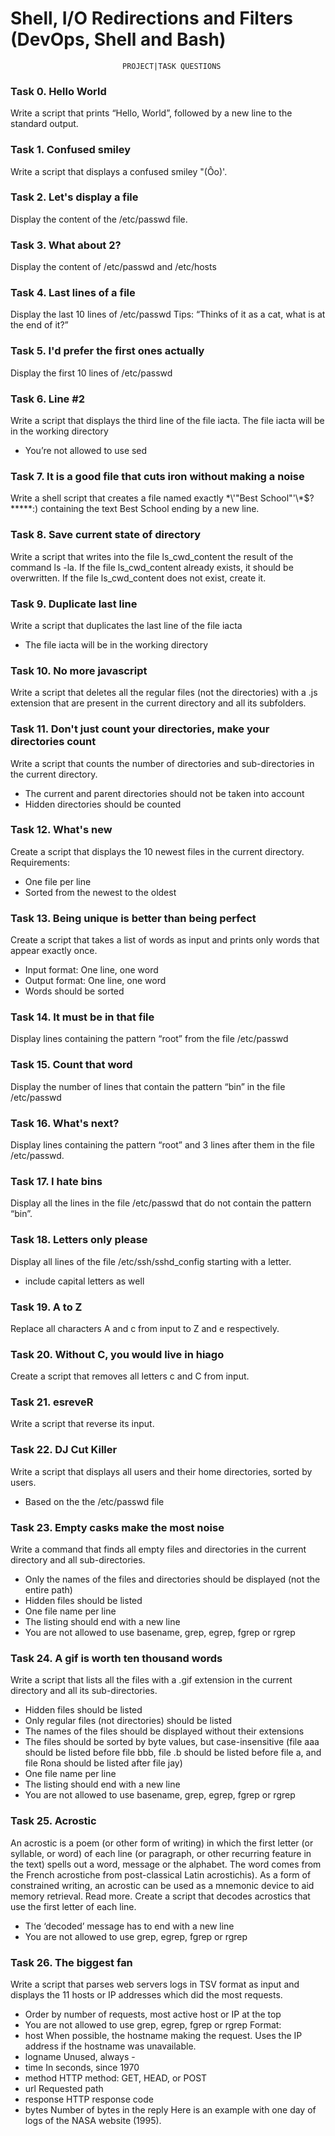 # Shell, I/O Redirections and Filters (DevOps, Shell and Bash)
                             PROJECT|TASK QUESTIONS

### Task 0. Hello World

Write a script that prints “Hello, World”, followed by a new line to the standard output.

### Task 1. Confused smiley

Write a script that displays a confused smiley "(Ôo)'.

### Task 2. Let's display a file

Display the content of the /etc/passwd file.

### Task 3. What about 2?

Display the content of /etc/passwd and /etc/hosts

### Task 4. Last lines of a file

Display the last 10 lines of /etc/passwd
Tips: “Thinks of it as a cat, what is at the end of it?”

### Task 5. I'd prefer the first ones actually

Display the first 10 lines of /etc/passwd

### Task 6. Line #2

Write a script that displays the third line of the file iacta.
The file iacta will be in the working directory
- You’re not allowed to use sed

### Task 7. It is a good file that cuts iron without making a noise

Write a shell script that creates a file named exactly \*\\'"Best School"\'\\*$\?\*\*\*\*\*:) containing the text Best School ending by a new line.

### Task 8. Save current state of directory

Write a script that writes into the file ls_cwd_content the result of the command ls -la. If the file ls_cwd_content already exists, it should be overwritten. If the file ls_cwd_content does not exist, create it.

### Task 9. Duplicate last line

Write a script that duplicates the last line of the file iacta
- The file iacta will be in the working directory

### Task 10. No more javascript

Write a script that deletes all the regular files (not the directories) with a .js extension that are present in the current directory and all its subfolders.

### Task 11. Don't just count your directories, make your directories count

Write a script that counts the number of directories and sub-directories in the current directory.
- The current and parent directories should not be taken into account
- Hidden directories should be counted

### Task 12. What's new

Create a script that displays the 10 newest files in the current directory.
Requirements:
- One file per line
- Sorted from the newest to the oldest

### Task 13. Being unique is better than being perfect

Create a script that takes a list of words as input and prints only words that appear exactly once.
- Input format: One line, one word
- Output format: One line, one word
- Words should be sorted

### Task 14. It must be in that file

Display lines containing the pattern “root” from the file /etc/passwd

### Task 15. Count that word

Display the number of lines that contain the pattern “bin” in the file /etc/passwd

### Task 16. What's next?

Display lines containing the pattern “root” and 3 lines after them in the file /etc/passwd.

### Task 17. I hate bins

Display all the lines in the file /etc/passwd that do not contain the pattern “bin”.

### Task 18. Letters only please

Display all lines of the file /etc/ssh/sshd_config starting with a letter.
- include capital letters as well

### Task 19. A to Z

Replace all characters A and c from input to Z and e respectively.

### Task 20. Without C, you would live in hiago

Create a script that removes all letters c and C from input.

### Task 21. esreveR

Write a script that reverse its input.

### Task 22. DJ Cut Killer

Write a script that displays all users and their home directories, sorted by users.
- Based on the the /etc/passwd file

### Task 23. Empty casks make the most noise

Write a command that finds all empty files and directories in the current directory and all sub-directories.
- Only the names of the files and directories should be displayed (not the entire path)
- Hidden files should be listed
- One file name per line
- The listing should end with a new line
- You are not allowed to use basename, grep, egrep, fgrep or rgrep

### Task 24. A gif is worth ten thousand words

Write a script that lists all the files with a .gif extension in the current directory and all its sub-directories.
- Hidden files should be listed
- Only regular files (not directories) should be listed
- The names of the files should be displayed without their extensions
- The files should be sorted by byte values, but case-insensitive (file aaa should be listed before file bbb, file .b should be listed before file a, and file Rona should be listed after file jay)
- One file name per line
- The listing should end with a new line
- You are not allowed to use basename, grep, egrep, fgrep or rgrep

### Task 25. Acrostic

An acrostic is a poem (or other form of writing) in which the first letter (or syllable, or word) of each line (or paragraph, or other recurring feature in the text) spells out a word, message or the alphabet. The word comes from the French acrostiche from post-classical Latin acrostichis). As a form of constrained writing, an acrostic can be used as a mnemonic device to aid memory retrieval. Read more.
Create a script that decodes acrostics that use the first letter of each line.
- The ‘decoded’ message has to end with a new line
- You are not allowed to use grep, egrep, fgrep or rgrep

### Task 26. The biggest fan

Write a script that parses web servers logs in TSV format as input and displays the 11 hosts or IP addresses which did the most requests.
- Order by number of requests, most active host or IP at the top
- You are not allowed to use grep, egrep, fgrep or rgrep
Format:
- host When possible, the hostname making the request. Uses the IP address if the hostname was unavailable.
- logname Unused, always -
- time In seconds, since 1970
- method HTTP method: GET, HEAD, or POST
- url Requested path
- response HTTP response code
- bytes Number of bytes in the reply
Here is an example with one day of logs of the NASA website (1995).
